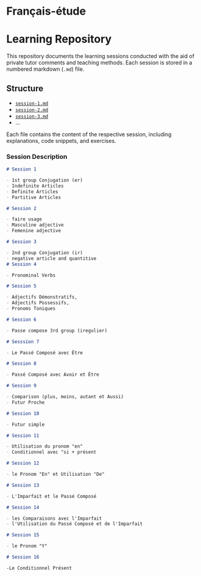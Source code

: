 # Français-étude

# Learning Repository

This repository documents the learning sessions conducted with the aid of private tutor comments and teaching methods. Each session is stored in a numbered markdown (`.md`) file.

## Structure

- [`session-1.md`](https://github.com/Slmaking/Francais-etude/blob/6b6b3cc1806ff47f56e11b6e48b069a112798389/session_one.md)
- [`session-2.md`](https://github.com/Slmaking/Francais-etude/blob/383f0c5458bef3de722341b490303ae5ae3ce71f/session_two.md)
- [`session-3.md`](https://github.com/Slmaking/Francais-etude/blob/383f0c5458bef3de722341b490303ae5ae3ce71f/session_three.md)
- ...

Each file contains the content of the respective session, including explanations, code snippets, and exercises.


### Session Description

```markdown
# Session 1

- 1st group Conjugation (er)
- Indefinite Articles
- Definite Articles
- Partitive Articles

# Session 2

- faire usage
- Masculine adjective
- Femenine adjective

# Session 3

- 2nd group Conjugation (ir)
- negative article and quantitive
# Session 4

- Pronominal Verbs

# Session 5

- Adjectifs Démonstratifs,
- Adjectifs Possessifs,
- Pronoms Toniques

# Session 6

- Passe compose 3rd group (iregulier)

# Sesssion 7

- Le Passé Composé avec Être

# Session 8

- Passé Composé avec Avoir et Être

# Session 9

- Comparison (plus, moins, autant et Aussi)
- Futur Proche

# Session 10

- Futur simple

# Session 11

- Utilisation du pronom "en"
- Conditionnel avec "si + présent 

# Session 12

- le Pronom "En" et Utilisation "De" 

# Session 13

- L'Imparfait et le Passé Composé

# Session 14

- les Comparaisons avec l'Imparfait
- l'Utilisation du Passé Composé et de l'Imparfait

# Session 15

- le Pronom "Y"

# Session 16

-Le Conditionnel Présent

